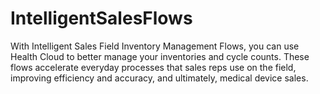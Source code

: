 # IntelligentSalesFlows

With Intelligent Sales Field Inventory Management Flows, you can use Health Cloud to better manage your inventories and cycle counts. These flows accelerate everyday processes that sales reps use on the field, improving efficiency and accuracy, and ultimately, medical device sales. 
